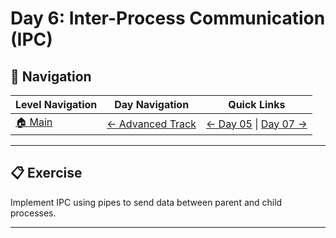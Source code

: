 # Day 6: Inter-Process Communication (IPC)

## 🔗 Navigation

| Level Navigation | Day Navigation | Quick Links |
|------------------|----------------|-------------|
| [🏠 Main](../../README.md) | [← Advanced Track](../README.md) | [← Day 05](../Day05/) \| [Day 07 →](../Day07/) |

---

## 📋 Exercise

Implement IPC using pipes to send data between parent and child processes.

---
